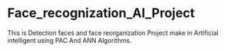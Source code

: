 # Face_recognization_AI_Project
This is Detection faces and face reorganization Project  make in Artificial intelligent using PAC And ANN Algorithms. 
